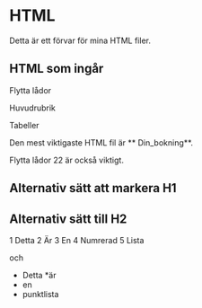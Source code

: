 # HTML 

Detta är ett förvar för mina HTML filer. 

## HTML som ingår

Flytta lådor 

Huvudrubrik 

Tabeller 

Den mest viktigaste HTML fil är ** Din_bokning**. 


Flytta lådor 22 är också viktigt. 

Alternativ sätt att markera H1
------------------------------

Alternativ sätt till H2
-----------------------

1 Detta
2 Är 
3 En 
4 Numrerad
5 Lista

och 

* Detta 
*är 
* en 
* punktlista
